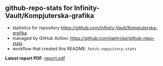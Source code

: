 ## github-repo-stats for Infinity-Vault/Kompjuterska-grafika

- statistics for repository https://github.com/Infinity-Vault/Kompjuterska-grafika
- managed by GitHub Action: https://github.com/jgehrcke/github-repo-stats
- workflow that created this README: `fetch-repository-stats`

**Latest report PDF**: [report.pdf](https://github.com/Infinity-Vault/infinity-vault-data-dump/raw/github-repo-stats/Infinity-Vault/Kompjuterska-grafika/latest-report/report.pdf)

